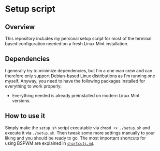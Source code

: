 # Setup script

## Overview

This repository includes my personal setup script for most of the terminal based configuration needed on a fresh Linux Mint installation.

## Dependencies

I generally try to minimize dependencies, but I'm a one man crew and can therefore only support Debian-based Linux distributions as I'm running one myself. Anyway, you need to have the following packages installed for everything to work properly:

- Everything needed is already preinstalled on modern Linux Mint versions.

## How to use it

Simply make the `setup.sh` script executable via `chmod +x ./setup.sh` and execute it via `./setup.sh`. Then tweak some more settings manually to your liking and you should be ready to go. The most important shortcuts for using BSPWM are explained in [`shortcuts.md`](shortcuts.md).
